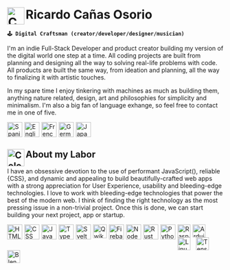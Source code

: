 # <img align="left" alt="Colombia" width="40px" src="https://api.iconify.design/twemoji/flag-colombia.svg" /> Ricardo Cañas Osorio

**`🕹️ Digital Craftsman (creator/developer/designer/musician)`**

I'm an indie Full-Stack Developer and product creator building my version of the digital world one step at a time. All coding projects are built from planning and designing all the way to solving real-life problems with code. All products are built the same way, from ideation and planning, all the way to finalizing it with artistic touches.

In my spare time I enjoy tinkering with machines as much as building them, anything nature related, design, art and philosophies for simplicity and minimalism. I'm also a big fan of language exhange, so feel free to contact me in one of five.

<img align="left" alt="Spanish" width="35px" style="margin-right:5px;" src="https://api.iconify.design/twemoji/flag-spain.svg" />
<img align="left" alt="English" width="35px" style="margin-right:5px;" src="https://api.iconify.design/twemoji/flag-united-kingdom.svg" />
<img align="left" alt="French" width="35px" style="margin-right:5px;" src="https://api.iconify.design/twemoji/flag-france.svg" />
<img align="left" alt="German" width="35px" style="margin-right:5px;" src="https://api.iconify.design/twemoji/flag-germany.svg" />
<img align="left" alt="Japanese" width="35px" style="margin-right:5px;" src="https://api.iconify.design/twemoji/flag-japan.svg" />

<br><br>

## <img align="left" alt="Colombia" width="40px" src="https://api.iconify.design/line-md/document-code.svg" /> About my Labor

I have an obsessive devotion to the use of performant JavaScript(), reliable {CSS}, and dynamic and appealing <HTML> to build beautifully-crafted web apps with a strong appreciation for User Experience, usability and bleeding-edge technologies. I love to work with bleeding-edge technologies that power the best of the modern web. I think of finding the right technology as the most pressing issue in a non-trivial project. Once this is done, we can start building your next project, app or startup.

<img align="left" alt="HTML" width="35px" style="margin-right:5px;" src="https://api.iconify.design/vscode-icons/file-type-html.svg" />
<img align="left" alt="CSS" width="35px" style="margin-right:5px;" src="https://api.iconify.design/vscode-icons/file-type-css.svg" />
<img align="left" alt="JavaScript" width="35px" style="margin-right:5px;" src="https://api.iconify.design/vscode-icons/file-type-js-official.svg" />
<img align="left" alt="TypeScript" width="35px" style="margin-right:5px;" src="https://api.iconify.design/vscode-icons/file-type-typescript-official.svg" />
<img align="left" alt="Svelte" width="35px" style="margin-right:5px;" src="https://api.iconify.design/vscode-icons/file-type-svelte.svg" />
<img align="left" alt="Qwik" width="32px" style="margin-right:5px;" src="https://api.iconify.design/logos/qwik.svg" />
<img align="left" alt="Firebase" width="35px" style="margin-right:5px;" src="https://api.iconify.design/vscode-icons/file-type-firebase.svg"/>
<img align="left" alt="NodeJS" width="35px" style="margin-right:5px;" src="https://api.iconify.design/vscode-icons/file-type-node.svg" />
<img align="left" alt="Rust" width="35px" style="margin-right:5px;" src="https://api.iconify.design/vscode-icons/file-type-rust.svg" />
<img align="left" alt="Python" width="35px" style="margin-right:5px;" src="https://api.iconify.design/vscode-icons/file-type-python.svg" />
<img align="left" alt="RaspberryPi" width="30px" style="margin-right:5px;" src="https://api.iconify.design/logos/raspberry-pi.svg"/>
<img align="left" alt="Arduino" width="30px" style="padding-right:10px;" src="https://api.iconify.design/vscode-icons/file-type-arduino.svg"/>
<img align="left" alt="Linux" width="30px" style="padding-right:10px;" src="https://api.iconify.design/logos/linux-tux.svg" />
<img align="left" alt="TensorFlow" width="30px" style="padding-right:10px;" src="https://api.iconify.design/logos/tensorflow.svg"/>
<img align="left" alt="Blender" width="30px" style="padding-right:10px;" src="https://api.iconify.design/logos/blender.svg"/>
